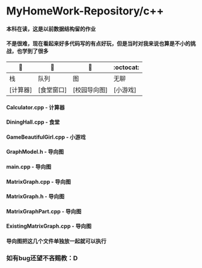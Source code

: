 # MyHomeWork-Repository/c++
#### 本科在读，这是以前数据结构留的作业
#### 不是很难，现在看起来好多代码写的有点好玩，但是当时对我来说也算是不小的挑战，也学到了很多

| :jack_o_lantern: | :beer: | :fish_cake: | :octocat: |
| ------- | ----- | ------------ | ------ |
| 栈 | 队列 |  图 | 无聊 |
|[计算器]|[食堂窗口]|[校园导向图]|[小游戏]|

#### Calculator.cpp          - 计算器
#### DiningHall.cpp          - 食堂
#### GameBeautifulGirl.cpp   - 小游戏
#### GraphModel.h            - 导向图
#### main.cpp                - 导向图
#### MatrixGraph.cpp         - 导向图
#### MatrixGraph.h           - 导向图
#### MatrixGraphPart.cpp     - 导向图
#### ExistingMatrixGraph.cpp - 导向图
#### 导向图把这几个文件单独放一起就可以执行
### 如有bug还望不吝赐教：D
